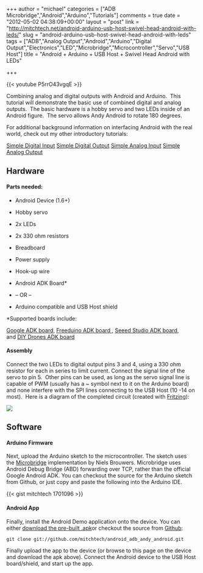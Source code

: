 +++
author = "michael"
categories = ["ADB Microbridge","Android","Arduino","Tutorials"]
comments = true
date = "2012-05-02 04:38:09+00:00"
layout = "post"
link = "http://mitchtech.net/android-arduino-usb-host-swivel-head-android-with-leds/"
slug = "android-arduino-usb-host-swivel-head-android-with-leds"
tags = ["ADB","Analog Output","Android","Arduino","Digital Output","Electronics","LED","Microbridge","Microcontroller","Servo","USB Host"]
title = "Android + Arduino + USB Host + Swivel Head Android with LEDs"

+++

{{< youtube P5rrO43vgqE >}}

Combining analog and digital outputs with Android and Arduino.  This tutorial will demonstrate the basic use of combined digital and analog outputs.  The basic hardware is a hobby servo and two LEDs inside of an Android figure.  The servo allows Andy Android to rotate 180 degrees.

For additional background information on interfacing Android with the real world, check out my other introductory tutorials:

[Simple Digital Input](http://mitchtech.net/android-arduino-usb-host-simple-digital-input/)
[Simple Digital Output](http://mitchtech.net/android-arduino-usb-host-simple-digital-output/)
[Simple Analog Input](http://mitchtech.net/android-arduino-usb-host-simple-analog-input/)
[Simple Analog Output](http://mitchtech.net/android-arduino-usb-host-simple-analog-output/)

## Hardware

#### Parts needed:

  * Android Device (1.6+)

  * Hobby servo

  * 2x LEDs

  * 2x 330 ohm resistors

  * Breadboard

  * Power supply

  * Hook-up wire

  * Android ADK Board*

  * – OR –

  * Arduino compatible and USB Host shield

*Supported boards include:

[Google ADK board](http://www.rt-net.jp/shop/index.php?main_page=product_info&cPath=3_4&products_id=1), [Freeduino ADK board ](http://shop.moderndevice.com/products/freeduino-usb-host-board), [Seeed Studio ADK board](http://www.seeedstudio.com/depot/seeeduino-adk-main-board-p-846.html), and [DIY Drones ADK board](https://store.diydrones.com/ProductDetails.asp?ProductCode=BR-PhoneDrone)

#### Assembly

Connect the two LEDs to digital output pins 3 and 4, using a 330 ohm resistor for each in series to limit current. Connect the signal line of the servo to pin 5.  Other pins can be used, as long as the servo signal line is capable of PWM (usually has a ~ symbol next to it on the Arduino board) and none interfere with the SPI lines connecting to the USB Host (10 -14 on most).  Here is a diagram of the completed circuit (created with [Fritzing](http://fritzing.org/)):

[![](http://mitchtech.net/wp-content/uploads/2012/05/adb_swivel_head_leds.png)](http://mitchtech.net/wp-content/uploads/2012/05/adb_swivel_head_leds.png)

## Software

#### Arduino Firmware

Next, upload the Arduino sketch to the microcontroller. The sketch uses the [Microbridge](http://code.google.com/p/microbridge/) implementation by Niels Brouwers. Microbridge uses Android Debug Bridge (ABD) forwarding over TCP, rather than the official Google Android ADK. You can checkout the source for the Arduino sketch from Github, or just copy and paste the following into the Arduino IDE.

{{< gist mitchtech 1701096 >}}

#### Android App

Finally, install the Android Demo application onto the device. You can either [download the pre-built .apk](http://mitch-tech.appspot.com/adb/AdbAndyAndroid.apk)or checkout the source from [Github](https://github.com/mitchtech/android_adb_andy_android):

```
git clone git://github.com/mitchtech/android_adb_andy_android.git
```

Finally upload the app to the device (or browse to this page on the device and download the apk above). Connect the Android device to the USB Host board/shield, and start up the app.

